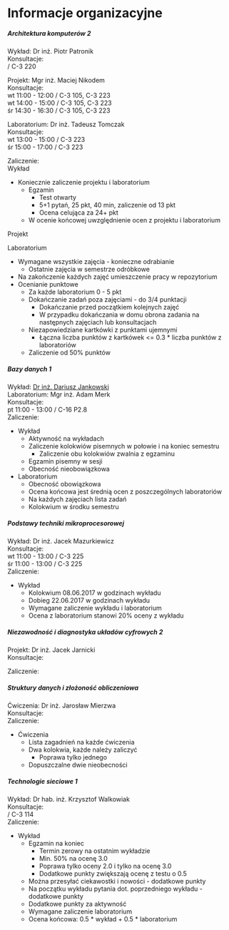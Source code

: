 # Informacje organizacyjne

##### Architektura komputerów 2

Wykład: Dr inż. Piotr Patronik  
Konsultacje:  
/ C-3 220

Projekt: Mgr inż. Maciej Nikodem  
Konsultacje:  
wt 11:00 - 12:00 / C-3 105, C-3 223  
wt 14:00 - 15:00 / C-3 105, C-3 223  
śr 14:30 - 16:30 / C-3 105, C-3 223

Laboratorium: Dr inż. Tadeusz Tomczak  
Konsultacje:  
wt 13:00 - 15:00 / C-3 223  
śr 15:00 - 17:00 / C-3 223  

Zaliczenie:  
Wykład  
* Koniecznie zaliczenie projektu i laboratorium  
	* Egzamin  
		* Test otwarty  
		* 5+1 pytań, 25 pkt, 40 min, zaliczenie od 13 pkt  
		* Ocena celująca za 24+ pkt  
	* W ocenie końcowej uwzględnienie ocen z projektu i laboratorium

Projekt


Laboratorium  
* Wymagane wszystkie zajęcia - konieczne odrabianie
	* Ostatnie zajęcia w semestrze odróbkowe
* Na zakończenie każdych zajęć umieszczenie pracy w repozytorium
* Ocenianie punktowe
	* Za każde laboratorium 0 - 5 pkt
	* Dokańczanie zadań poza zajęciami - do 3/4 punktacji
		* Dokańczanie przed początkiem kolejnych zajęć
		* W przypadku dokańczania w domu obrona zadania na następnych zajęciach lub konsultacjach
	* Niezapowiedziane kartkówki z punktami ujemnymi
		* Łączna liczba punktów z kartkówek <= 0.3 * liczba punktów z laboratoriów
	* Zaliczenie od 50% punktów

##### Bazy danych 1
Wykład: [Dr inż. Dariusz Jankowski](http://kssk.pwr.edu.pl/jankowski)  
Laboratorium: Mgr inż. Adam Merk  
Konsultacje:  
pt 11:00 - 13:00 / C-16 P2.8  
Zaliczenie:
* Wykład
	* Aktywność na wykładach
	* Zaliczenie kolokwiów pisemnych w połowie i na koniec semestru
		* Zaliczenie obu kolokwiów zwalnia z egzaminu
	* Egzamin pisemny w sesji
	* Obecność nieobowiązkowa
* Laboratorium
	* Obecność obowiązkowa
	* Ocena końcowa jest średnią ocen z poszczególnych laboratoriów
	* Na każdych zajęciach lista zadań
	* Kolokwium w środku semestru

##### Podstawy techniki mikroprocesorowej
Wykład: Dr inż. Jacek Mazurkiewicz  
Konsultacje:  
wt 11:00 - 13:00 / C-3 225  
śr 11:00 - 13:00 / C-3 225  
Zaliczenie:
* Wykład
	* Kolokwium 08.06.2017 w godzinach wykładu
	* Dobieg 22.06.2017 w godzinach wykładu
	* Wymagane zaliczenie wykładu i laboratorium
	* Ocena z laboratorium stanowi 20% oceny z wykładu

##### Niezawodność i diagnostyka układów cyfrowych 2
Projekt: Dr inż. Jacek Jarnicki  
Konsultacje:  

Zaliczenie:

##### Struktury danych i złożoność obliczeniowa
Ćwiczenia: Dr inż. Jarosław Mierzwa  
Konsultacje:  
Zaliczenie:
* Ćwiczenia
	* Lista zagadnień na każde ćwiczenia
	* Dwa kolokwia, każde należy zaliczyć
		* Poprawa tylko jednego
	* Dopuszczalne dwie nieobecności

##### Technologie sieciowe 1
Wykład: Dr hab. inż. Krzysztof Walkowiak  
Konsultacje:  
 / C-3 114  
Zaliczenie:  
* Wykład
	* Egzamin na koniec
		* Termin zerowy na ostatnim wykładzie
		* Min. 50% na ocenę 3.0
		* Poprawa tylko oceny 2.0 i tylko na ocenę 3.0
		* Dodatkowe punkty zwiększają ocenę z testu o 0.5
	* Można przesyłać ciekawostki i nowości - dodatkowe punkty
	* Na początku wykładu pytania dot. poprzedniego wykładu - dodatkowe punkty
	* Dodatkowe punkty za aktywność
	* Wymagane zaliczenie laboratorium
	* Ocena końcowa: 0.5 * wykład + 0.5 * laboratorium
